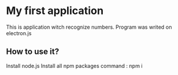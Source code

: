 # My first application

This is application witch recognize numbers. Program was writed on electron.js

## How to use it?

Install node.js
Install all npm packages
command : npm i
